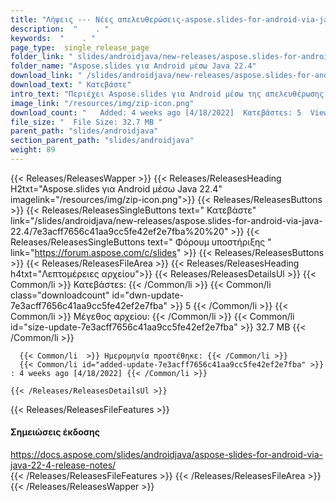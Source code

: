 ```yaml
---
title: "Λήψεις --- Νέες απελευθερώσεις-aspose.slides-for-android-via-java-22.4." 
description:  "    . " 
keywords:  "    . " 
page_type:  single_release_page
folder_link: " slides/androidjava/new-releases/aspose.slides-for-android-via-java-22.4/"
folder_name: "Aspose.slides για Android μέσω Java 22.4"
download_link: " /slides/androidjava/new-releases/aspose.slides-for-android-via-java-22.4/7e3acff7656c41aa9cc5fe42ef2e7fba"
download_text: " Κατεβάστε"
intro_text: "Περιέχει Aspose.slides για Android μέσω της απελευθέρωσης Java 22.4."
image_link: "/resources/img/zip-icon.png"
download_count: "   Added: 4 weeks ago [4/18/2022]  Κατεβάστεs: 5  Views: 14"
file_size: "  File Size: 32.7 MB "
parent_path: "slides/androidjava"
section_parent_path: "slides/androidjava"
weight: 89
---
```


{{< Releases/ReleasesWapper >}}
  {{< Releases/ReleasesHeading H2txt="Aspose.slides για Android μέσω Java 22.4" imagelink="/resources/img/zip-icon.png">}}
  {{< Releases/ReleasesButtons >}}
    {{< Releases/ReleasesSingleButtons text=" Κατεβάστε" link="/slides/androidjava/new-releases/aspose.slides-for-android-via-java-22.4/7e3acff7656c41aa9cc5fe42ef2e7fba%20%20" >}}
    {{< Releases/ReleasesSingleButtons text=" Φόρουμ υποστήριξης " link="https://forum.aspose.com/c/slides" >}}
  {{< Releases/ReleasesButtons >}}
  {{< Releases/ReleasesFileArea >}}
    {{< Releases/ReleasesHeading h4txt="Λεπτομέρειες αρχείου">}}
    {{< Releases/ReleasesDetailsUl >}}
            {{< Common/li  >}} Κατεβάστεs: {{< /Common/li >}} 
      {{< Common/li class="downloadcount" id="dwn-update-7e3acff7656c41aa9cc5fe42ef2e7fba" >}} 5 {{< /Common/li >}} 
      {{< Common/li  >}} Μέγεθος αρχείου: {{< /Common/li >}} 
      {{< Common/li id="size-update-7e3acff7656c41aa9cc5fe42ef2e7fba" >}} 32.7 MB {{< /Common/li >}} 


      {{< Common/li  >}} Ημερομηνία προστέθηκε: {{< /Common/li >}} 
      {{< Common/li id="added-update-7e3acff7656c41aa9cc5fe42ef2e7fba" >}} : 4 weeks ago [4/18/2022] {{< /Common/li >}} 

    {{< /Releases/ReleasesDetailsUl >}}

  {{< Releases/ReleasesFileFeatures >}}
      <h4>Σημειώσεις έκδοσης</h4><div><a href="https://docs.aspose.com/slides/androidjava/aspose-slides-for-android-via-java-22-4-release-notes/">https://docs.aspose.com/slides/androidjava/aspose-slides-for-android-via-java-22-4-release-notes/</a></div>
  {{< /Releases/ReleasesFileFeatures >}}
 {{< /Releases/ReleasesFileArea >}}
{{< /Releases/ReleasesWapper >}}


